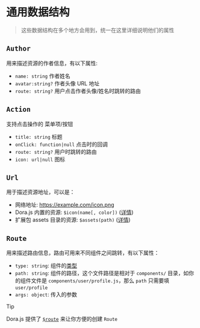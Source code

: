 # 通用数据结构
> 这些数据结构在多个地方会用到，统一在这里详细说明他们的属性

## `Author`
用来描述资源的作者信息，有以下属性:
- `name: string` 作者姓名
- `avatar:string?` 作者头像 URL 地址
- `route: string?` 用户点击作者头像/姓名时跳转的路由

## `Action`
支持点击操作的 菜单项/按钮
- `title: string` 标题
- `onClick: function|null` 点击时的回调
- `route: string?` 用户时跳转的路由
- `icon: url|null` 图标

## `Url`
用于描述资源地址，可以是：
 - 网络地址: https://example.com/icon.png
 - Dora.js 内置的资源: `$icon(name[, color])` ([详情](api/icon))
 - 扩展包 assets 目录的资源: `$assets(path)` ([详情](api/assets))

## `Route`
用来描述路由信息，路由可用来不同组件之间跳转，有以下属性：
 - `type: string`: 组件的[类型](/component/index#type)
 - `path: string`: 组件的路径，这个文件路径是相对于 `components/` 目录，如你的组件文件是 `components/user/profile.js`，那么 `path` 只需要填 `user/profile`
 - `args: object`: 传入的参数

> [!TIP]
> Dora.js 提供了 [`$route`](./route) 来让你方便的创建 `Route`